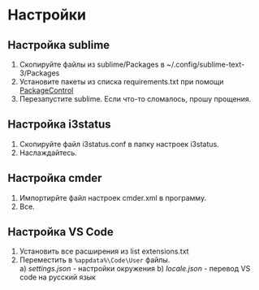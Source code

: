 # Настройки

## Настройка sublime

1) Скопируйте файлы из sublime/Packages в ~/.config/sublime-text-3/Packages  
2) Установите пакеты из списка requirements.txt при помощи [PackageControl](https://packagecontrol.io/)  
3) Перезапустите sublime. Если что-то сломалось, прошу прощения.  

## Настройка i3status

1) Скопируйте файл i3status.conf в папку настроек i3status.  
2) Наслаждайтесь.  

## Настройка cmder

1) Импортирйте файл настроек cmder.xml в программу.  
2) Все.  

## Настройка VS Code

1) Установить все расширения из list extensions.txt  
2) Переместить в ```%appdata%\Code\User``` файлы.  
    a) *settings.json* - настройки окружения 
    b) *locale.json* - перевод VS code на русский язык